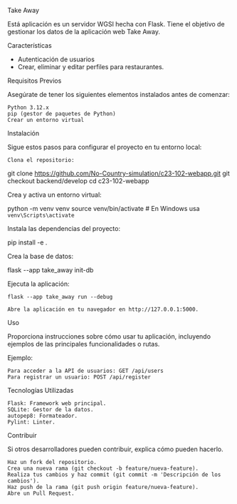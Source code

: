 Take Away

Está aplicación es un servidor WGSI hecha con Flask. Tiene el objetivo de gestionar los datos de la aplicación web Take Away.

Características

   - Autenticación de usuarios
   - Crear, eliminar y editar perfiles para restaurantes. 

Requisitos Previos

Asegúrate de tener los siguientes elementos instalados antes de comenzar:

    Python 3.12.x
    pip (gestor de paquetes de Python)
    Crear un entorno virtual

Instalación

Sigue estos pasos para configurar el proyecto en tu entorno local:

    Clona el repositorio:

git clone https://github.com/No-Country-simulation/c23-102-webapp.git
git checkout backend/develop
cd c23-102-webapp

Crea y activa un entorno virtual:

python -m venv venv
source venv/bin/activate   # En Windows usa `venv\Scripts\activate`

Instala las dependencias del proyecto:

pip install -e .

Crea la base de datos: 

flask --app take_away init-db

Ejecuta la aplicación:

    flask --app take_away run --debug

    Abre la aplicación en tu navegador en http://127.0.0.1:5000.

Uso

Proporciona instrucciones sobre cómo usar tu aplicación, incluyendo ejemplos de las principales funcionalidades o rutas.

Ejemplo:

    Para acceder a la API de usuarios: GET /api/users
    Para registrar un usuario: POST /api/register

Tecnologías Utilizadas

    Flask: Framework web principal.
    SQLite: Gestor de la datos.
    autopep8: Formateador.
    Pylint: Linter.

Contribuir

Si otros desarrolladores pueden contribuir, explica cómo pueden hacerlo.

    Haz un fork del repositorio.
    Crea una nueva rama (git checkout -b feature/nueva-feature).
    Realiza tus cambios y haz commit (git commit -m 'Descripción de los cambios').
    Haz push de la rama (git push origin feature/nueva-feature).
    Abre un Pull Request.
